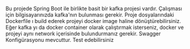 Bu projede Spring Boot ile birlikte basit bir kafka projesi vardır. Çalışması için bilgisayarınızda kafka'nın bulunması gerekir. Proje dosyalarındaki Dockerfile ı build ederek projeyi docker image haline dönüştürebilirsiniz. Eğer kafka yı da docker container olarak çalıştırmak isterseniz, docker ve projeyi aynı network içerisinde bulundurmanız gerekir. Swagger Konfigürasyonu mevcuttur. Test edebilirsiniz

